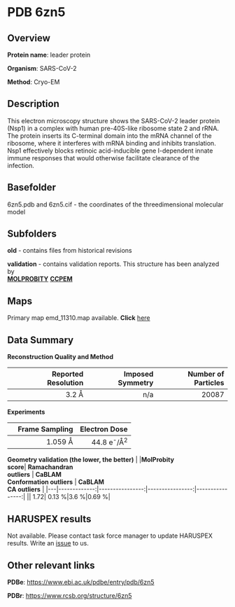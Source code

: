 # PDB 6zn5

## Overview

**Protein name**: leader protein

**Organism**: SARS-CoV-2

**Method**: Cryo-EM

## Description

This electron microscopy structure shows the SARS-CoV-2 leader protein (Nsp1) in a complex with human pre-40S-like ribosome state 2 and rRNA. The protein inserts its C-terminal domain into the mRNA channel of the ribosome, where it interferes with mRNA binding and inhibits translation. Nsp1 effectively blocks retinoic acid-inducible gene I-dependent innate immune responses that would otherwise facilitate clearance of the infection.

## Basefolder

6zn5.pdb and 6zn5.cif - the coordinates of the threedimensional molecular model

## Subfolders



**old** - contains files from historical revisions

**validation** - contains validation reports. This structure has been analyzed by <br>  [**MOLPROBITY**](https://github.com/thorn-lab/coronavirus_structural_task_force/tree/master/pdb/leader_protein/SARS-CoV-2/6zn5/validation/molprobity)   [**CCPEM**](https://github.com/thorn-lab/coronavirus_structural_task_force/tree/master/pdb/leader_protein/SARS-CoV-2/6zn5/validation/ccpem-validation) 



## Maps

Primary map emd_11310.map available. **Click** [here](http://ftp.wwpdb.org/pub/emdb/structures/EMD-11310/map/) 

## Data Summary
**Reconstruction Quality and Method**

|   | Reported Resolution | Imposed Symmetry | Number of Particles |
|---|-------------:|----------------:|--------------:|
|   |3.2 Å|n/a|20087|

**Experiments**

|   | Frame Sampling | Electron Dose |
|---|-------------:|----------------:|
|   |1.059 Å|44.8 e<sup>-</sup>/Å<sup>2</sup>|

**Geometry validation (the lower, the better)**
|   |**MolProbity<br>score**| **Ramachandran<br>outliers** | **CaBLAM<br>Conformation outliers** | **CaBLAM<br>CA outliers** |
|---|-------------:|----------------:|----------------:|----------------:|
||  1.72|  0.13 %|3.6 %|0.69 %|

## HARUSPEX results

Not available. Please contact task force manager to update HARUSPEX results. Write an [issue](https://github.com/thorn-lab/coronavirus_structural_task_force/issues) to us.

## Other relevant links 
**PDBe**:  https://www.ebi.ac.uk/pdbe/entry/pdb/6zn5
 
**PDBr**: https://www.rcsb.org/structure/6zn5 
